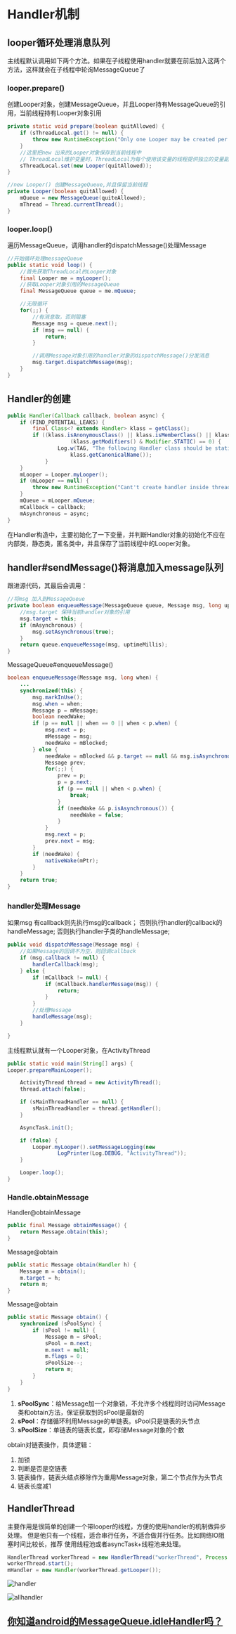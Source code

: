 # Handler机制

## looper循环处理消息队列

主线程默认调用如下两个方法。如果在子线程使用handler就要在前后加入这两个方法，这样就会在子线程中轮询MessageQueue了

### looper.prepare()

创建Looper对象，创建MessageQueue，并且Looper持有MessageQueue的引用，当前线程持有Looper对象引用

```java
private static void prepare(boolean quitAllowed) {
    if (sThreadLocal.get() != null) {
        throw new RuntimeException("Only one Looper may be created per thread");
    }
    //这里把new 出来的Looper对象保存到当前线程中
    // ThreadLocal维护变量时，ThreadLocal为每个使用该变量的线程提供独立的变量副本
    sThreadLocal.set(new Looper(quitAllowed));
}

//new Looper() 创建MessageQueue,并且保留当前线程
private Looper(boolean quitAllowed) {
    mQueue = new MessageQueue(quiteAllowed);
    mThread = Thread.currentThread();
}
```

### looper.loop()

遍历MessageQueue，调用handler的dispatchMessage()处理Message

```java
//开始循环处理messageQueue
public static void loop() {
    //首先获取ThreadLocal的Looper对象
    final Looper me = myLooper();
    //获取Looper对象引用的MessageQueue
    final MessageQueue queue = me.mQueue;

    //无限循环
    for(;;) {
        //有消息取，否则阻塞
        Message msg = queue.next();
        if (msg == null) {
            return;
        }

        //调用Message对象引用的handler对象的dispatchMessage()分发消息
        msg.target.dispatchMessage(msg);
    }
}
```

## Handler的创建

```java
public Handler(Callback callback, boolean async) {
    if (FIND_POTENTIAL_LEAKS) {
        final Class<? extends Handler> klass = getClass();
        if ((klass.isAnonymousClass() || klass.isMemberClass() || klass.isLocalClass()) &&
                    (klass.getModifiers() & Modifier.STATIC) == 0) {
                Log.w(TAG, "The following Handler class should be static or leaks might occur: " +
                    klass.getCanonicalName());
            }
    }
    mLooper = Looper.myLooper();
    if (mLooper == null) {
        throw new RuntimeException("Cant't create handler inside thread that has not called Looper.prepare()");
    }
    mQueue = mLooper.mQueue;
    mCallback = callback;
    mAsynchronous = async;
}
```

在Handler构造中，主要初始化了一下变量，并判断Handler对象的初始化不应在内部类，静态类，匿名类中，并且保存了当前线程中的Looper对象。

## handler#sendMessage()将消息加入message队列

跟进源代码，其最后会调用：

```java
//将msg 加入到MessageQueue
private boolean enqueueMessage(MessageQueue queue, Message msg, long uptimeMillis) {
    //msg.target 保持当前handler对象的引用
    msg.target = this;
    if (mAsynchronous) {
        msg.setAsynchronous(true);
    }
    return queue.enqueueMessage(msg, uptimeMillis);
}
```

MessageQueue#enqueueMessage()

```java
boolean enqueueMessage(Message msg, long when) {
    ...
    synchronized(this) {
        msg.markInUse();
        msg.when = when;
        Message p = mMessage;
        boolean needWake;
        if (p == null || when == 0 || when < p.when) {
            msg.next = p;
            mMessage = msg;
            needWake = mBlocked;
        } else {
            needWake = mBlocked && p.target == null && msg.isAsynchronous();
            Message prev;
            for(;;) {
                prev = p;
                p = p.next;
                if (p == null || when < p.when) {
                    break;
                }
                if (needWake && p.isAsynchronous()) {
                    needWake = false;
                }
            }
            msg.next = p;
            prev.next = msg;
        }
        if (needWake) {
            nativeWake(mPtr);
        }
    }
    return true;
}
```

### handler处理Message

如果msg 有callback则先执行msg的callback；
否则执行handler的callback的handleMessage;
否则执行handler子类的handleMessage;

```java
public void dispatchMessage(Message msg) {
    //如果Message的回调不为空，则回调callback
    if (msg.callback != null) {
        handlerCallback(msg);
    } else {
        if (mCallback != null) {
            if (mCallback.handlerMessage(msg)) {
                return;
            }
        }
        //处理Message
        handleMessage(msg);
    }

}
```

主线程默认就有一个Looper对象，在ActivityThread

```java
public static void main(String[] args) {
Looper.prepareMainLooper();

    ActivityThread thread = new ActivityThread();
    thread.attach(false);

    if (sMainThreadHandler == null) {
        sMainThreadHandler = thread.getHandler();
    }

    AsyncTask.init();

    if (false) {
        Looper.myLooper().setMessageLogging(new
                LogPrinter(Log.DEBUG, "ActivityThread"));
    }

    Looper.loop();
}
```

### Handle.obtainMessage

Handler@obtainMessage

```java
public final Message obtainMessage() {
    return Message.obtain(this);
}
```

Message@obtain

```java
public static Message obtain(Handler h) {
    Message m = obtain();
    m.target = h;
    return m;
}
```

Message@obtain

```java
public static Message obtain() {
    synchronized (sPoolSync) {
        if (sPool != null) {
            Message m = sPool;
            sPool = m.next;
            m.next = null;
            m.flags = 0;
            sPoolSize--;
            return m;
        }
    }
}
```

1. **sPoolSync**：给Message加一个对象锁，不允许多个线程同时访问Message类和obtain方法，保证获取到的sPool是最新的
2. **sPool**：存储循环利用Message的单链表。sPool只是链表的头节点
3. **sPoolSize**：单链表的链表长度，即存储Message对象的个数

obtain对链表操作，具体逻辑：

1. 加锁
2. 判断是否是空链表
3. 链表操作，链表头结点移除作为重用Message对象，第二个节点作为头节点
4. 链表长度减1

## HandlerThread
主要作用是很简单的创建一个带looper的线程，方便的使用handler的机制做异步处理。
但是他只有一个线程，适合串行任务，不适合做并行任务。比如网络IO阻塞时间比较长，推荐
使用线程池或者asyncTask+线程池来处理。

```java
HandlerThread workerThread = new HandlerThread("workerThread", Process.THREAD_PRIORITY_BACKGROUND);
workerThread.start();
mHandler = new Handler(workerThread.getLooper());
```

![handler](../img/thread_looper_messagequeu_message_handler.png)

![allhandler](../img/all_handler.jpg)

## [你知道android的MessageQueue.idleHandler吗？](https://mp.weixin.qq.com/s/KpeBqIEYeOzt_frANoGuSg)